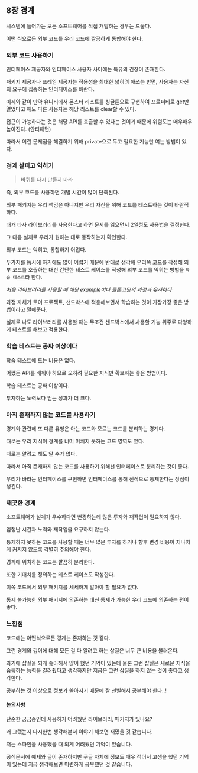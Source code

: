 ## 8장 경계

시스템에 들어가는 모든 소프트웨어를 직접 개발하는 경우는 드물다.

어떤 식으로든 외부 코드를 우리 코드에 깔끔하게 통합해야 한다.

### 외부 코드 사용하기

인터페이스 제공자와 인터페이스 사용자 사이에는 특유의 긴장이 존재한다.

패키지 제공자나 프레임 제공자는 적용성을 최대한 넓히려 애쓰는 반면, 사용자는 자신의 요구에 집중하는 인터페이스를 바란다.

예제와 같이 만약 유니티에서 몬스터 리스트를 싱글톤으로 구현하여 프로퍼티로 get만 열었다고 해도 다른 사용자는 해당 리스트를 clear할 수 있다.

접근이 가능하다는 것은 해당 API를 호출할 수 있다는 것이기 때문에 위험도는 매우매우 높아진다. (안티패턴)

따라서 이런 문제점을 해결하기 위해 private으로 두고 필요한 기능만 여는 방법이 있다.

### 경계 살피고 익히기

> 바퀴를 다시 만들지 마라

즉, 외부 코드를 사용하면 개발 시간이 많이 단축된다.

외부 패키지는 우리 책임은 아니지만 우리 자신을 위해 코드를 테스트하는 것이 바람직하다.

대개 타사 라이브러리를 사용한다고 하면 문서를 읽으면서 2일정도 사용법을 결정한다.

그 다음 실제로 우리가 원하는 대로 동작하는지 확인한다.

외부 코드는 익히고, 통합하기 어렵다.

두가지를 동시에 하기에도 많이 어렵기 때문에 반대로 생각해 우리쪽 코드를 작성해 외부 코드를 호출하는 대신 간단한 테스트 케이스를 작성해 외부 코드를 익히는 벙법을 `학습 테스트`라 한다.

*처음 라이브러리를 사용할 때 해당 example이나 클론코딩의 과정과 유사하다*

과정 자체가 토이 프로젝트, 샌드박스에 적용해보면서 학습하는 것이 가장가장 좋은 방법이라고 말해준다.

실제로 나도 라이브러리를 사용할 때는 무조건 샌드박스에서 사용할 기능 위주로 다양하게 테스트를 해보고 적용한다.

### 학습 테스트는 공짜 이상이다

학습 테스트에 드는 비용은 없다.

어쨌든 API를 배워야 하므로 오히려 필요한 지식만 확보하는 좋은 방법이다.

학습 테스트는 공짜 이상이다.  

투자하는 노력보다 얻는 성과가 더 크다.

### 아직 존재하지 않는 코드를 사용하기

경계와 관련해 또 다른 유형은 아는 코드와 모르는 코드를 분리하는 경계다.

때로는 우리 지식이 경계를 너머 미치지 못하는 코드 영역도 있다.

때로는 알려고 해도 알 수가 없다.

따라서 아직 존재하지 않는 코드를 사용하기 위해선 인터페이스로 분리하는 것이 좋다.

우리가 바라는 인터페이스를 구현하면 인터페이스를 통해 전적으로 통제한다는 장점이 생긴다.

### 깨끗한 경계

소프트웨어가 설계가 우수하다면 변경하는데 많은 투자와 재작업이 필요하지 않다.

엄청난 시간과 노력와 재작업을 요구하지 않는다.

통제하지 못하는 코드를 사용할 때는 너무 많은 투자를 하거나 향후 변경 비용이 지나치게 커지지 않도록 각별히 주의해야 한다.

경계에 위치하는 코드는 깔끔히 분리한다.

또한 기대치를 정의하는 테스트 케이스도 작성한다.

이쪽 코드에서 외부 패키지를 세세하게 알아야 할 필요가 없다.

통제 불가능한 외부 패키지에 의존하는 대신 통제가 가능한 우리 코드에 의존하는 편이 좋다.

### 느낀점

코드에는 어떤식으로든 경계는 존재하는 것 같다.  

그런 경계와 깊이에 대해 모든 걸 다 알려고 하는 삽질은 너무 큰 비용을 불러온다.  

과거에 삽질을 되게 좋아해서 많이 했던 기억이 있는데 물론 그런 삽질은 새로운 지식을 습득하는 능력을 길러줬다고 생각하지만 지금은 그런 삽질을 하지 않는 것이 좋다고 생각한다.

공부하는 것 이상으로 정보가 쏟아지기 때문에 잘 선별해서 공부해야 한다..!

#### 논의사항

단순한 궁금증인데 사용하기 어려웠던 라이브러리, 패키지가 있나요?

왜 그랬는지 다시한번 생각해본서 이야기 해보면 재밌을 것 같습니다.

저는 스파인을 사용했을 때 되게 어려웠던 기억이 있습니다.

공식문서에 예제와 글이 존재하지만 구글 자체에 정보도 매우 적어서 고생을 했던 기억이 있는데 지금 생각해보면 미련하게 공부했던 것 같습니다.
